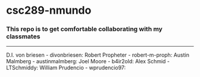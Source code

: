 # csc289-nmundo

### This repo is to get comfortable collaborating with my classmates

---------------------------------------------------------------------

D.I. von briesen - divonbriesen:
Robert Propheter - robert-m-proph: 
Austin Malmberg - austinmalmberg: 
Joel Moore - b4ir2old: 
Alex Schmid - LTSchmiddy:
William Prudencio - wprudencio97:
